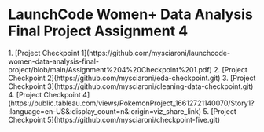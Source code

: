 <h1>
  LaunchCode Women+ Data Analysis Final Project Assignment 4

</h1>
1. [Project Checkpoint 1](https://github.com/mysciaroni/launchcode-women-data-analysis-final-project/blob/main/Assignment%204%20Checkpoint%201.pdf)
2. [Project Checkpoint 2](https://github.com/mysciaroni/eda-checkpoint.git)
3. [Project Checkpoint 3](https://github.com/mysciaroni/cleaning-data-checkpoint.git)
4. [Project Checkpoint 4](https://public.tableau.com/views/PokemonProject_16612721140070/Story1?:language=en-US&:display_count=n&:origin=viz_share_link)
5. [Project Checkpoint 5](https://github.com/mysciaroni/checkpoint-five.git)

